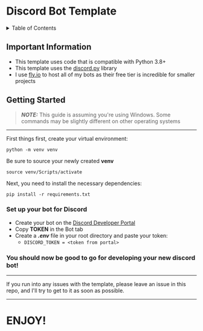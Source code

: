 # Discord Bot Template

<!-- TABLE OF CONTENTS -->
<details>
    <summary>Table of Contents</summary>
    <ol>
        <li>
            <a href="#important-information">Important Information</a>
        </li>
        <li>
            <a href="#getting-started">Getting Started</a>
        </li>
    </ol>
</details>

<!-- Important Information -->
##  Important Information
- This template uses code that is compatible with Python 3.8+
- This template uses the [discord.py](https://discordpy.readthedocs.io/) library
- I use [fly.io](https://fly.io/) to host all of my bots as their free tier is incredible for smaller projects


<!-- Getting Started -->
## Getting Started
> **_NOTE:_** This guide is assuming you're using Windows. Some commands may be slightly different on other operating systems
---
First things first, create your virtual environment:
```commandline
python -m venv venv
```
Be sure to source your newly created **venv**
```commandline
source venv/Scripts/activate
```

Next, you need to install the necessary dependencies:

```commandline
pip install -r requirements.txt
```

### Set up your bot for Discord
- Create your bot on the [Discord Developer Portal](https://discord.com/developers/applications)
- Copy **TOKEN** in the Bot tab
- Create a _**.env**_ file in your root directory and paste your token:
  - ``DISCORD_TOKEN = <token from portal>``

### You should now be good to go for developing your new discord bot!

---

If you run into any issues with the template, please leave an issue in this repo, and I'll try to get to it as soon as possible.

---
# ENJOY!